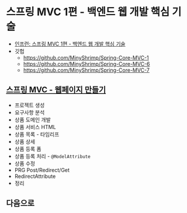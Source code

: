 # 스프링 MVC 1편 - 백엔드 웹 개발 핵심 기술
* [인프런: 스프링 MVC 1편 - 백엔드 웹 개발 핵심 기술](https://www.inflearn.com/course/%EC%8A%A4%ED%94%84%EB%A7%81-mvc-1/)
* 깃헙
    * https://github.com/MinyShrimp/Spring-Core-MVC-1
    * https://github.com/MinyShrimp/Spring-Core-MVC-6
    * https://github.com/MinyShrimp/Spring-Core-MVC-7

## [스프링 MVC - 웹페이지 만들기](./강의/7강)
* 프로젝트 생성
* 요구사항 분석
* 상품 도메인 개발
* 상품 서비스 HTML
* 상품 목록 - 타임리프
* 상품 상세
* 상품 등록 폼
* 상품 등록 처리 - `@ModelAttribute`
* 상품 수정
* PRG Post/Redirect/Get
* RedirectAttribute
* 정리

## 다음으로

